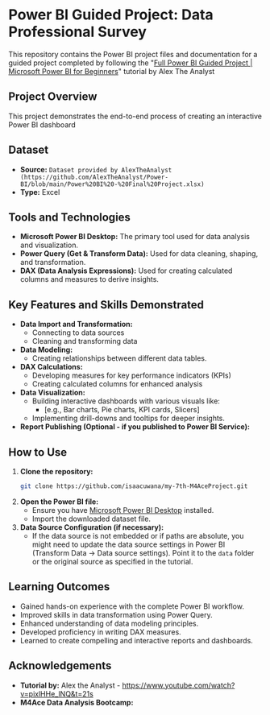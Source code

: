 # Power BI Guided Project: Data Professional Survey

This repository contains the Power BI project files and documentation for a guided project completed by following the "[Full Power BI Guided Project | Microsoft Power BI for Beginners]((https://www.youtube.com/watch?v=pixlHHe_lNQ&t=21s))" tutorial by Alex The Analyst

## Project Overview

This project demonstrates the end-to-end process of creating an interactive Power BI dashboard

## Dataset

* **Source:** `Dataset provided by AlexTheAnalyst (https://github.com/AlexTheAnalyst/Power-BI/blob/main/Power%20BI%20-%20Final%20Project.xlsx)`
* **Type:** Excel

## Tools and Technologies

* **Microsoft Power BI Desktop:** The primary tool used for data analysis and visualization.
* **Power Query (Get & Transform Data):** Used for data cleaning, shaping, and transformation.
* **DAX (Data Analysis Expressions):** Used for creating calculated columns and measures to derive insights.

## Key Features and Skills Demonstrated

* **Data Import and Transformation:**
    * Connecting to data sources
    * Cleaning and transforming data
* **Data Modeling:**
    * Creating relationships between different data tables.
* **DAX Calculations:**
    * Developing measures for key performance indicators (KPIs)
    * Creating calculated columns for enhanced analysis
* **Data Visualization:**
    * Building interactive dashboards with various visuals like:
        * [e.g., Bar charts, Pie charts, KPI cards, Slicers]
    * Implementing drill-downs and tooltips for deeper insights.
* **Report Publishing (Optional - if you published to Power BI Service):**


## How to Use

1.  **Clone the repository:**
    ```bash
    git clone https://github.com/isaacuwana/my-7th-M4AceProject.git
    ```
2.  **Open the Power BI file:**
    * Ensure you have [Microsoft Power BI Desktop](https://powerbi.microsoft.com/downloads/) installed.
    * Import the downloaded dataset file.
3.  **Data Source Configuration (if necessary):**
    * If the data source is not embedded or if paths are absolute, you might need to update the data source settings in Power BI (Transform Data -> Data source settings). Point it to the `data` folder or the original source as specified in the tutorial.

## Learning Outcomes

* Gained hands-on experience with the complete Power BI workflow.
* Improved skills in data transformation using Power Query.
* Enhanced understanding of data modeling principles.
* Developed proficiency in writing DAX measures.
* Learned to create compelling and interactive reports and dashboards.

## Acknowledgements

* **Tutorial by:** Alex the Analyst - https://www.youtube.com/watch?v=pixlHHe_lNQ&t=21s
* **M4Ace Data Analysis Bootcamp:**
